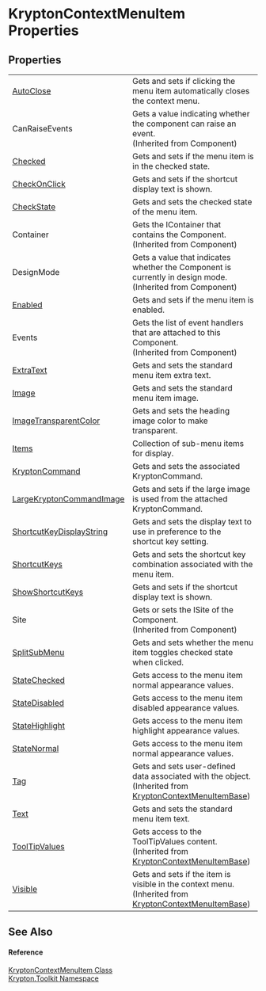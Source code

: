 # KryptonContextMenuItem Properties




## Properties
<table>
<tr>
<td><a href="7ff62e37-29c3-f471-fcae-0be242166041.md">AutoClose</a></td>
<td>Gets and sets if clicking the menu item automatically closes the context menu.</td></tr>
<tr>
<td>CanRaiseEvents</td>
<td>Gets a value indicating whether the component can raise an event.<br />(Inherited from Component)</td></tr>
<tr>
<td><a href="4e93a87a-5797-d0a5-fbb7-5c87443b26c8.md">Checked</a></td>
<td>Gets and sets if the menu item is in the checked state.</td></tr>
<tr>
<td><a href="12b82f87-f1f5-24c9-4429-6ffb47e50f19.md">CheckOnClick</a></td>
<td>Gets and sets if the shortcut display text is shown.</td></tr>
<tr>
<td><a href="b76af4c3-f5e2-0fa3-e6b9-fa422b69cdfc.md">CheckState</a></td>
<td>Gets and sets the checked state of the menu item.</td></tr>
<tr>
<td>Container</td>
<td>Gets the IContainer that contains the Component.<br />(Inherited from Component)</td></tr>
<tr>
<td>DesignMode</td>
<td>Gets a value that indicates whether the Component is currently in design mode.<br />(Inherited from Component)</td></tr>
<tr>
<td><a href="002a4c37-9768-6ef2-d270-4d8f5f3432f4.md">Enabled</a></td>
<td>Gets and sets if the menu item is enabled.</td></tr>
<tr>
<td>Events</td>
<td>Gets the list of event handlers that are attached to this Component.<br />(Inherited from Component)</td></tr>
<tr>
<td><a href="3679e918-6088-f79a-7f3d-284732790fd9.md">ExtraText</a></td>
<td>Gets and sets the standard menu item extra text.</td></tr>
<tr>
<td><a href="e385fffb-2892-c21d-d713-177fc01d5d41.md">Image</a></td>
<td>Gets and sets the standard menu item image.</td></tr>
<tr>
<td><a href="174dc4bb-ce15-7301-ea57-e2a2bddf4918.md">ImageTransparentColor</a></td>
<td>Gets and sets the heading image color to make transparent.</td></tr>
<tr>
<td><a href="394d6bb2-8cf7-48d8-15ec-f26c1c3532a4.md">Items</a></td>
<td>Collection of sub-menu items for display.</td></tr>
<tr>
<td><a href="5a47e403-f62c-888b-526a-836306d5df69.md">KryptonCommand</a></td>
<td>Gets and sets the associated KryptonCommand.</td></tr>
<tr>
<td><a href="0c52835f-8a9d-dff0-14e1-365c3dd7764b.md">LargeKryptonCommandImage</a></td>
<td>Gets and sets if the large image is used from the attached KryptonCommand.</td></tr>
<tr>
<td><a href="e4d1c5e5-9c8d-e5ce-7bdd-9c8b52ca37f5.md">ShortcutKeyDisplayString</a></td>
<td>Gets and sets the display text to use in preference to the shortcut key setting.</td></tr>
<tr>
<td><a href="8b991044-0546-1ea4-8a50-651c4b79aca9.md">ShortcutKeys</a></td>
<td>Gets and sets the shortcut key combination associated with the menu item.</td></tr>
<tr>
<td><a href="d56b9512-7559-da33-852a-b7fc5bfcb72e.md">ShowShortcutKeys</a></td>
<td>Gets and sets if the shortcut display text is shown.</td></tr>
<tr>
<td>Site</td>
<td>Gets or sets the ISite of the Component.<br />(Inherited from Component)</td></tr>
<tr>
<td><a href="360de4a8-4bd6-a9e0-2fef-559113d54fc5.md">SplitSubMenu</a></td>
<td>Gets and sets whether the menu item toggles checked state when clicked.</td></tr>
<tr>
<td><a href="e130ffcf-722c-9a87-f400-af4ae6448531.md">StateChecked</a></td>
<td>Gets access to the menu item normal appearance values.</td></tr>
<tr>
<td><a href="d732d12d-2083-0cc7-3dd5-725e21dfe5c6.md">StateDisabled</a></td>
<td>Gets access to the menu item disabled appearance values.</td></tr>
<tr>
<td><a href="361cac33-75cc-733e-e25f-b849526f37c5.md">StateHighlight</a></td>
<td>Gets access to the menu item highlight appearance values.</td></tr>
<tr>
<td><a href="76d672c3-dac4-4567-2b97-18d1e4a6e9fb.md">StateNormal</a></td>
<td>Gets access to the menu item normal appearance values.</td></tr>
<tr>
<td><a href="4ca54ae1-2f96-5bce-ffd0-420b8c0c9113.md">Tag</a></td>
<td>Gets and sets user-defined data associated with the object.<br />(Inherited from <a href="7d97c419-819b-74c1-360f-af4d4ae026d9.md">KryptonContextMenuItemBase</a>)</td></tr>
<tr>
<td><a href="a479fab5-26fe-be32-0630-256f9f677a31.md">Text</a></td>
<td>Gets and sets the standard menu item text.</td></tr>
<tr>
<td><a href="e2db60c0-a28d-f7ef-1290-98ef541699f9.md">ToolTipValues</a></td>
<td>Gets access to the ToolTipValues content.<br />(Inherited from <a href="7d97c419-819b-74c1-360f-af4d4ae026d9.md">KryptonContextMenuItemBase</a>)</td></tr>
<tr>
<td><a href="222ce9e0-7672-2989-1f3d-56ab63d1e070.md">Visible</a></td>
<td>Gets and sets if the item is visible in the context menu.<br />(Inherited from <a href="7d97c419-819b-74c1-360f-af4d4ae026d9.md">KryptonContextMenuItemBase</a>)</td></tr>
</table>

## See Also


#### Reference
<a href="19269e57-f7e7-326d-c5b4-f602bf32208b.md">KryptonContextMenuItem Class</a>  
<a href="79d2eac2-21f4-54ff-7552-b20c33c30600.md">Krypton.Toolkit Namespace</a>  
